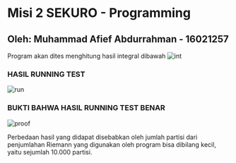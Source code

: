 # **Misi 2 SEKURO - Programming**

## Oleh: **Muhammad Afief Abdurrahman - 16021257**

Program akan dites menghitung hasil integral dibawah
![int](https://i.imgur.com/YrFlmaw.png)

### **HASIL RUNNING TEST**

![run](https://i.imgur.com/ybUtSqs.png)

### **BUKTI BAHWA HASIL RUNNING TEST BENAR**

![proof](https://i.imgur.com/fbIht9v.png)

Perbedaan hasil yang didapat disebabkan oleh jumlah partisi dari penjumlahan Riemann yang digunakan oleh program bisa dibilang kecil, yaitu sejumlah 10.000 partisi.
